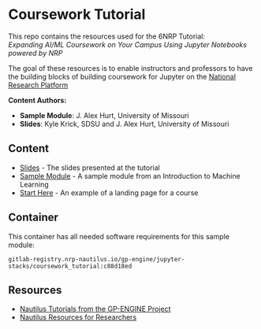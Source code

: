 # Coursework Tutorial

This repo contains the resources used for the 6NRP Tutorial: <br />
_Expanding AI/ML Coursework on Your Campus Using​
Jupyter Notebooks powered by NRP​_

The goal of these resources is to enable instructors and professors to have the building blocks of building coursework for Jupyter on the [National Research Platform](https://nationalresearchplatform.org/)

**Content Authors:**

- **Sample Module**: J. Alex Hurt, University of Missouri
- **Slides**: Kyle Krick, SDSU and J. Alex Hurt, University of Missouri

## Content

- [Slides](./slides) - The slides presented at the tutorial
- [Sample Module](./sample_module) - A sample module from an Introduction to Machine Learning
- [Start Here](./StartHere.ipynb) - An example of a landing page for a course

## Container

This container has all needed software requirements for this sample module:

```
gitlab-registry.nrp-nautilus.io/gp-engine/jupyter-stacks/coursework_tutorial:c88d18ed
```

## Resources

- [Nautilus Tutorials from the GP-ENGINE Project](https://github.com/MUAMLL/gp-engine-tutorials)
- [Nautilus Resources for Researchers](https://github.com/MUAMLL/nautilus)
  ​
  ​
